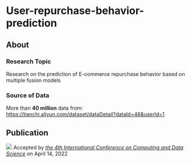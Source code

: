 # User-repurchase-behavior-prediction

## About
### Research Topic
Research on the prediction of E-commerce repurchase behavior based on multiple fusion models

### Source of Data
More than **40 million** data from: https://tianchi.aliyun.com/dataset/dataDetail?dataId=46&userId=1

## Publication
<a href='https://www.researchgate.net/publication/372630245_Research_on_prediction_of_e-commerce_repurchase_behavior_based_on_multiple_fusion_models
'><img src='https://img.shields.io/badge/Paper-PDF-red'></a>
Accepted by [_the 4th International Conference on Computing and Data Science_](https://www.confcds.org/index.html) on April 14, 2022  
